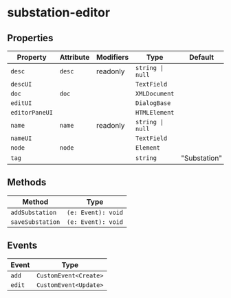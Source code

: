# substation-editor

## Properties

| Property       | Attribute | Modifiers | Type             | Default      |
|----------------|-----------|-----------|------------------|--------------|
| `desc`         | `desc`    | readonly  | `string \| null` |              |
| `descUI`       |           |           | `TextField`      |              |
| `doc`          | `doc`     |           | `XMLDocument`    |              |
| `editUI`       |           |           | `DialogBase`     |              |
| `editorPaneUI` |           |           | `HTMLElement`    |              |
| `name`         | `name`    | readonly  | `string \| null` |              |
| `nameUI`       |           |           | `TextField`      |              |
| `node`         | `node`    |           | `Element`        |              |
| `tag`          |           |           | `string`         | "Substation" |

## Methods

| Method           | Type               |
|------------------|--------------------|
| `addSubstation`  | `(e: Event): void` |
| `saveSubstation` | `(e: Event): void` |

## Events

| Event  | Type                  |
|--------|-----------------------|
| `add`  | `CustomEvent<Create>` |
| `edit` | `CustomEvent<Update>` |
